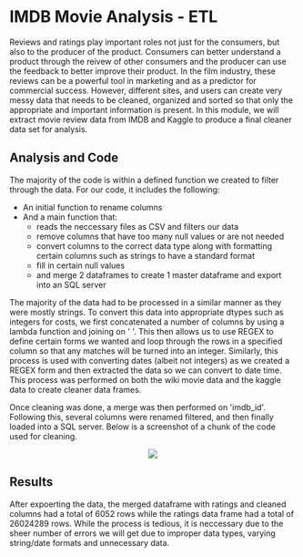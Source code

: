 # IMDB Movie Analysis - ETL

Reviews and ratings play important roles not just for the consumers, but also to the producer of the product. Consumers can better understand a product through the reivew of other consumers and the producer can use the feedback to better improve their product. In the film industry, these reviews can be a powerful tool in marketing and as a predictor for commercial success. However, different sites, and users can create very messy data that needs to be cleaned, organized and sorted so that only the appropriate and important information is present. In this module, we will extract movie review data from IMDB and Kaggle to produce a final cleaner data set for analysis.

## Analysis and Code

The majority of the code is within a defined function we created to filter through the data. For our code, it includes the following: 

- An initial function to rename columns
- And a main function that:
    -  reads the neccessary files as CSV and filters our data
    -  remove columns that have too many null values or are not needed 
    -  convert columns to the correct data type along with formatting certain columns such as strings to have a standard format
    -  fill in certain null values
    -  and merge 2 dataframes to create 1 master dataframe and export into an SQL server

The majority of the data had to be processed in a similar manner as they were mostly strings. To convert this data into appropriate dtypes such as integers for costs, we first concatenated a number of columns by using a lambda function and joining on ' '. This then allows us to use REGEX to define certain forms we wanted and loop through the rows in a specified column so that any matches will be turned into an integer. Similarly, this process is used with converting dates (albeit not integers) as we created a REGEX form and then extracted the data so we can convert to date time. This process was performed on both the wiki movie data and the kaggle data to create cleaner data frames.

Once cleaning was done, a merge was then performed on 'imdb_id'. Following this, several columns were renamed filtered, and then finally loaded into a SQL server.
Below is a screenshot of a chunk of the code used for cleaning.

<p align="center">
  <img src="https://user-images.githubusercontent.com/100324759/166082633-d4299f1a-ff72-471f-ac19-9de3db8822c2.png">
 <p/>

## Results 

After expoerting the data, the merged dataframe with ratings and cleaned columns had a total of 6052 rows while the ratings data frame had a total of 26024289 rows. While the process is tedious, it is neccessary due to the sheer number of errors we will get due to improper data types, varying string/date formats and unnecessary data.



